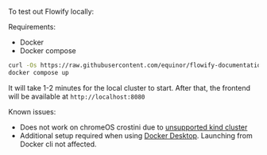 To test out Flowify locally:

Requirements:
- Docker
- Docker compose

```bash
curl -Os https://raw.githubusercontent.com/equinor/flowify-documentation/main/docs/assets/docker-compose.yaml
docker compose up
```

It will take 1-2 minutes for the local cluster to start. After that, the frontend will be available at `http://localhost:8080`

Known issues:
- Does not work on chromeOS crostini due to [unsupported kind cluster](https://kind.sigs.k8s.io/docs/user/known-issues/#chrome-os)
- Additional setup required when using [Docker Desktop](https://kind.sigs.k8s.io/docs/user/known-issues/#docker-desktop-for-macos-and-windows). Launching from Docker cli not affected.